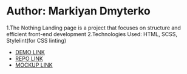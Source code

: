 # Author: Markiyan Dmyterko

1.The Nothing Landing page is a project that focuses on structure and efficient front-end development
2.Technologies Used: HTML, SCSS, Stylelint(for CSS linting)

- [DEMO LINK](https://MarkiMark3.github.io/nothing-landing/)
- [REPO LINK](https://github.com/MarkiMark3/nothing-landing)
- [MOCKUP LINK](https://www.figma.com/design/DtkQmQ797hk0nI4KfMi2Uq/BOSE-New-Version?node-id=6802-139&node-type=canvas&t=rnvSpH9vIADmN1cr-0)
